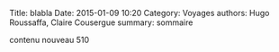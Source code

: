Title: blabla
Date: 2015-01-09 10:20
Category: Voyages
authors: Hugo Roussaffa, Claire Cousergue
summary: sommaire


contenu nouveau 510

